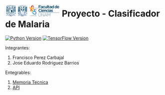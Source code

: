 # ![Logo Facultad de Ciencias](images/logoFC85.png) Proyecto - Clasificador de Malaria

[![Python Version](https://img.shields.io/badge/python-3.10-blue.svg)](https://www.python.org/downloads/release/python-3100/)
[![TensorFlow Version](https://img.shields.io/badge/TensorFlow-2.17-orange.svg)](https://www.tensorflow.org/)




Integrantes:  

1. Francisco Perez Carbajal
1. Jose Eduardo Rodriguez Barrios

Entegrables:

1. [Memoria Tecnica](dev_model/MEMORIA-TECNICA.md)
1. [API](app/documentacion-api.md)